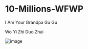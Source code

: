# 10-Millions-WFWP
I Am Your Grandpa Gu Gu


Wo Yi Zhi Duo Zhai

![image](https://github.com/user-attachments/assets/e401a6b8-95e6-4029-bb71-a96f89d94cbe)
